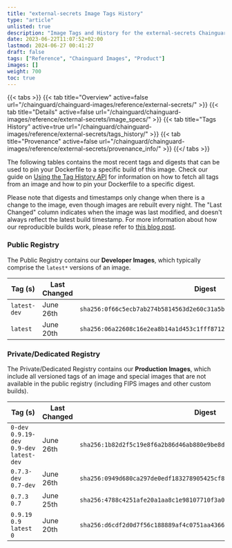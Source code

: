 ```yaml
---
title: "external-secrets Image Tags History"
type: "article"
unlisted: true
description: "Image Tags and History for the external-secrets Chainguard Image"
date: 2023-06-22T11:07:52+02:00
lastmod: 2024-06-27 00:41:27
draft: false
tags: ["Reference", "Chainguard Images", "Product"]
images: []
weight: 700
toc: true
---
```


{{< tabs >}}
{{< tab title="Overview" active=false url="/chainguard/chainguard-images/reference/external-secrets/" >}}
{{< tab title="Details" active=false url="/chainguard/chainguard-images/reference/external-secrets/image_specs/" >}}
{{< tab title="Tags History" active=true url="/chainguard/chainguard-images/reference/external-secrets/tags_history/" >}}
{{< tab title="Provenance" active=false url="/chainguard/chainguard-images/reference/external-secrets/provenance_info/" >}}
{{</ tabs >}}

The following tables contains the most recent tags and digests that can be used to pin your Dockerfile to a specific build of this image. Check our guide on [Using the Tag History API](/chainguard/chainguard-images/using-the-tag-history-api/) for information on how to fetch all tags from an image and how to pin your Dockerfile to a specific digest.

Please note that digests and timestamps only change when there is a change to the image, even though images are rebuilt every night. The "Last Changed" column indicates when the image was last modified, and doesn't always reflect the latest build timestamp. For more information about how our reproducible builds work, please refer to [this blog post](https://www.chainguard.dev/unchained/reproducing-chainguards-reproducible-image-builds).

### Public Registry
The Public Registry contains our **Developer Images**, which typically comprise the `latest*` versions of an image.

| Tag (s)       | Last Changed | Digest                                                                    |
|---------------|--------------|---------------------------------------------------------------------------|
|  `latest-dev` | June 26th    | `sha256:0f66c5ecb7ab274b5814563d2e60c31a5b72c8cd86b323803a73a79294c9dd46` |
|  `latest`     | June 20th    | `sha256:06a22608c16e2ea8b14a1d453c1fff87126588709f6b190e2541275ce8859704` |


### Private/Dedicated Registry
The Private/Dedicated Registry contains our **Production Images**, which include all versioned tags of an image and special images that are not available in the public registry (including FIPS images and other custom builds).

| Tag (s)                                      | Last Changed | Digest                                                                    |
|----------------------------------------------|--------------|---------------------------------------------------------------------------|
|  `0-dev` `0.9.19-dev` `0.9-dev` `latest-dev` | June 26th    | `sha256:1b82d2f5c19e8f6a2b86d46ab880e9be8d00fd02cdc6ddde157d176f6d2dadc6` |
|  `0.7.3-dev` `0.7-dev`                       | June 26th    | `sha256:0949d680ca297de0edf183278905425cf8bb399cbe035f03d6f7754d15541036` |
|  `0.7.3` `0.7`                               | June 25th    | `sha256:4788c4251afe20a1aa8c1e98107710f3a022a07f904c7762cef46d7c3c8f02fb` |
|  `0.9.19` `0.9` `latest` `0`                 | June 20th    | `sha256:d6cdf2d0d7f56c188889af4c0751aa4366cdde7ab8c26a9d116553171401cf73` |

